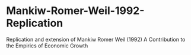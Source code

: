 # Mankiw-Romer-Weil-1992-Replication
Replication and extension of Mankiw Romer Weil (1992) A Contribution to the Empirics of Economic Growth

